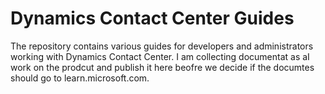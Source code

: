# Dynamics Contact Center Guides

The repository contains various guides for developers and administrators working with Dynamics Contact Center. I am collecting documentat as aI work on the prodcut and publish it here beofre we decide if the documtes should go to learn.microsoft.com.

